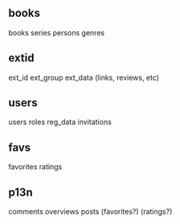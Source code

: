 
## books

books
series
persons
genres

## extid

ext_id
ext_group
ext_data (links, reviews, etc)

## users

users
roles
reg_data
invitations

## favs

favorites
ratings

## p13n

comments
overviews
posts
(favorites?)
(ratings?)




